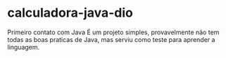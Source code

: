 # calculadora-java-dio
Primeiro contato com Java
É um projeto simples, provavelmente não tem todas as boas praticas de Java, mas serviu como teste para aprender a linguagem.
